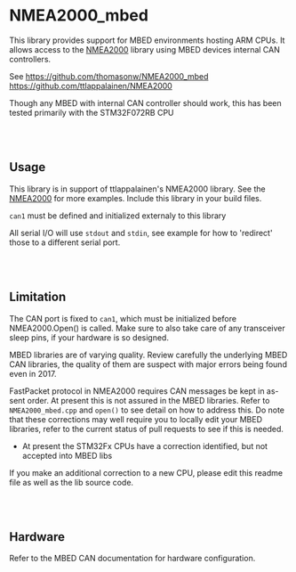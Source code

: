 # NMEA2000_mbed

This library provides support for MBED environments hosting ARM CPUs.  It allows access to the [NMEA2000](https://github.com/ttlappalainen/NMEA2000) library using MBED devices internal CAN controllers.

See https://github.com/thomasonw/NMEA2000_mbed
       https://github.com/ttlappalainen/NMEA2000
       

Though any MBED with internal CAN controller should work, this has been tested primarily with the STM32F072RB CPU
 
 <br> <br>


## Usage

This library is in support of ttlappalainen's NMEA2000 library.  See the [NMEA2000](https://github.com/ttlappalainen/NMEA2000) for more examples.  Include this library in your build files. 

`can1` must be defined and initialized externaly to this library

All serial I/O will use `stdout` and `stdin`, see example for how to 'redirect' those to a different serial port.


<br><br>
## Limitation


The CAN port is fixed to `can1`, which must be initialized before NMEA2000.Open() is called.  Make sure to also take care of any transceiver sleep pins, if your hardware is so designed.
  
  
MBED libraries are of varying quality.  Review carefully the underlying MBED CAN libraries, the quality of them are suspect with major errors being found even in 2017.
  
  FastPacket protocol in NMEA2000 requires CAN messages be kept in as-sent order.  At present this is not assured in the MBED libraries.  Refer to `NMEA2000_mbed.cpp` and `open()` to see detail on how to address this.  Do note that these corrections may well require you  to locally edit your MBED libraries, refer to the current status of pull requests to see if this is needed.
  
  
-   At present the STM32Fx  CPUs have a correction identified, but not accepted into MBED libs
  
  If you make an additional correction to a new CPU, please edit this readme file as well as the lib source code.



<br><br>

## Hardware

Refer to the MBED CAN documentation for hardware configuration.
